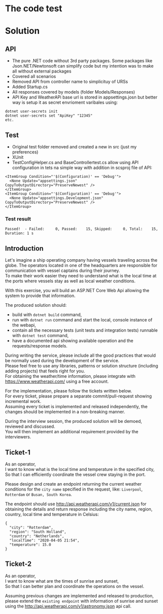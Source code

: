 # The code test

# Solution

## API
- The pure .NET code without 3rd party packages. Some packages like Json.NET/Newtonsoft can simplify code but my intention was to make all without external packages 
- Covered all scenarios
- Removed API from controller name to simplicituy of URSs
- Added Startup.cs
- All responses covered by models (folder Models/Responses)
- API Key and WeatherAPi base url is stored in appsettings.josn but better way is setup it as secret envrioment varibales using:
```
dotnet user-secrets init
dotnet user-secrets set "ApiKey" "12345"
etc.
```
## Test
- Original test folder removed and created a new in src (just my preferences)
- XUnit
- TestConfigHelper.cs and BaseControllertest.cs allow using API configuration in tets na simple way with addition in scsproj file of API:
```
<ItemGroup Condition="'$(Configuration)' == 'Debug'">
  <None Update="appsettings.json" CopyToOutputDirectory="PreserveNewest" />
</ItemGroup>
<ItemGroup Condition="'$(Configuration)' == 'Debug'">
  <None Update="appsettings.Development.json" CopyToOutputDirectory="PreserveNewest" />
</ItemGroup>
```

### Test result
```
Passed!  - Failed:     0, Passed:    15, Skipped:     0, Total:    15, Duration: 1 s
```

## Introduction

Let's imagine a ship operating company having vessels traveling across the globe. The operators located in one of the headquarters are responsible for communication with vessel captains during their journey.  
To make their work easier they need to understand what is the local time at the ports where vessels stay as well as local weather conditions.

With this exercise, you will build an ASP.NET Core Web Api allowing the system to provide that information.

The produced solution should:
* build with `dotnet build` command,
* run with `dotnet run` command and start the local, console instance of the webapi,
* contain all the necessary tests (unit tests and integration tests) runnable with `dotnet test` command,
* have a documented api showing available operation and the requests/response models.

During writing the service, please include all the good practices that would be normally used during the development of the service.  
Please feel free to use any libraries, patterns or solution structure (including adding projects) that feels right for you.  
For obtaining the weather/time information, please integrate with https://www.weatherapi.com/ using a free account.

For the implementation, please follow the tickets written below.  
For every ticket, please prepare a separate commit/pull-request showing incremental work.  
Assuming every ticket is implemented and released independently, the changes should be implemented in a non-breaking manner.

During the interview session, the produced solution will be demoed, reviewed and discussed.  
You will then implement an additional requirement provided by the interviewers.

## Ticket-1

As an operator,  
I want to know what is the local time and temperature in the specified city,  
So that I can efficiently coordinate the vessel crew staying in the port.

Please design and create an endpoint returning the current weather conditions for the `city name` specified in the request, like: `Liverpool`, `Rotterdam` or `Busan, South Korea`.

The endpoint should use http://api.weatherapi.com/v1/current.json for obtaining the details and return response including the city name, region, country, local time and temperature in Celsius:

```
{
  "city": "Rotterdam",
  "region": "South Holland",
  "country": "Netherlands",
  "localTime": "2020-04-05 21:54",
  "temperature": 15.0
}
```

## Ticket-2

As an operator,  
I want to know what are the times of sunrise and sunset,  
So that I can better plan and coordinate the operations on the vessel.

Assuming previous changes are implemented and released to production, please extend the `existing endpoint` with information of sunrise and sunset using the http://api.weatherapi.com/v1/astronomy.json api call.

